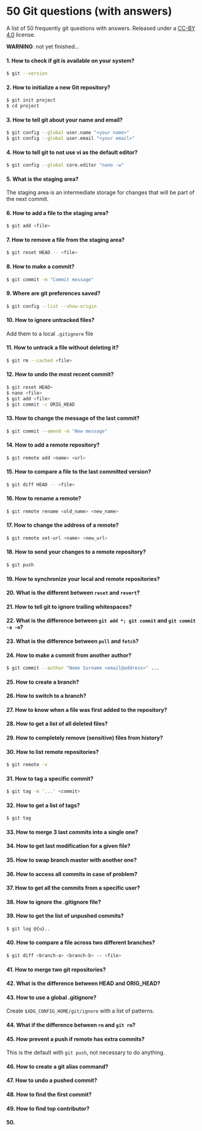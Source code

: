 # 50 Git questions (with answers)

A list of 50 frequently git questions with answers.
Released under a [CC-BY 4.0](https://creativecommons.org/licenses/by/4.0/) license.

**WARNING**: not yet finished...


#### 1. How to check if git is available on your system?

``` bash
$ git --version
```



#### 2. How to initialize a new Git repository?

``` bash
$ git init project
$ cd project
```



#### 3. How to tell git about your name and email?

``` bash
$ git config --global user.name "<your name>"
$ git config --global user.email "<your email>"
```



#### 4. How to tell git to not use vi as the default editor?

``` bash
$ git config --global core.editor "nano -w"
```



#### 5. What is the staging area?

The staging area is an intermediate storage for changes that will be part of the
next commit.



#### 6. How to add a file to the staging area?

``` bash
$ git add <file>
```



#### 7. How to remove a file from the staging area?

``` bash
$ git reset HEAD -- <file>
```



#### 8. How to make a commit?

``` bash
$ git commit -m "Commit message"
```

#### 9. Where are git preferences saved?

``` bash
$ git config --list --show-origin
```

#### 10. How to ignore untracked files?

Add them to a local `.gitignore` file

#### 11. How to untrack a file without deleting it?

``` bash
$ git rm --cached <file>
```

#### 12. How to undo the most recent commit?

``` bash
$ git reset HEAD~
$ nano <file>
$ git add <file>
$ git commit -c ORIG_HEAD
```

#### 13. How to change the message of the last commit?

``` bash
$ git commit --amend -m "New message"
```

#### 14. How to add a remote repository?

``` bash
$ git remote add <name> <url>
```

#### 15. How to compare a file to the last committed version?

``` bash
$ git diff HEAD -- <file>
```


#### 16. How to rename a remote?

``` bash
$ git remote rename <old_name> <new_name>
```

#### 17. How to change the address of a remote?

``` bash
$ git remote set-url <name> <new_url>
```

#### 18. How to send your changes to a remote repository?

``` bash
$ git push
```


#### 19. How to synchronize your local and remote repositories?
#### 20. What is the different between `reset` and `revert`?
#### 21. How to tell git to ignore trailing whitespaces?
#### 22. What is the difference between `git add *; git commit` and `git commit -a -m`?
#### 23. What is the difference between `pull` and `fetch`?
#### 24. How to make a commit from another author?

```bash
$ git commit --author "Name Surname <email@address>" ...
```

#### 25. How to create a branch?
#### 26. How to switch to a branch?
#### 27. How to know when a file was first added to the repository?
#### 28. How to get a list of all deleted files?
#### 29. How to completely remove (sensitive) files from history?
#### 30. How to list remote repositories?

```bash
$ git remote -v
```

#### 31. How to tag a specific commit?

```bash
$ git tag -m '...' <commit>
```

#### 32. How to get a list of tags?

```bash
$ git tag
```

#### 33. How to merge 3 last commits into a single one?
#### 34. How to get last modification for a given file?
#### 35. How to swap branch master with another one?
#### 36. How to access all commits in case of problem?
#### 37. How to get all the commits from a specific user?
#### 38. How to ignore the .gitignore file?
#### 39. How to get the list of unpushed commits?

```bash
$ git log @{u}..
```

#### 40. How to compare a file across two different branches?

```bash
$ git diff <branch-a> <branch-b> -- <file>
```

#### 41. How to merge two git repositories?
#### 42. What is the difference between HEAD and ORIG_HEAD?
#### 43. How to use a global .gitignore?

Create `$XDG_CONFIG_HOME/git/ignore` with a list of patterns.

#### 44. What if the difference between `rm` and `git rm`?
#### 45. How prevent a push if remote has extra commits?

This is the default with `git push`, not necessary to do anything.

#### 46. How to create a git alias command?
#### 47. How to undo a pushed commit?
#### 48. How to find the first commit?
#### 49. How to find top contributor?
#### 50. 
